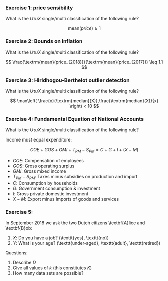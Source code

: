 
### Exercise 1: price sensibility

What is the $U\tau uX$ single/multi classification of the following rule?

$$
\textrm{mean}(price) \geq 1  
$$

### Exercise 2: Bounds on inflation

What is the $U\tau uX$ $s$ingle/$m$ulti classification of the following rule?

$$
\frac{\textrm{mean}(price_{2018})}{\textrm{mean}(price_{2017})} \leq 1.1  
$$

### Exercise 3: Hiridhogou-Berthelot outlier detection

What is the $U\tau uX$ $s$ingle/$m$ulti classification of the following rule?

$$
\max\left(
\frac{x}{\textrm{median}(X)},\frac{\textrm{median}(X)}{x}
\right) < 10
$$

### Exercise 4: Fundamental Equation of National Accounts

What is the $U\tau uX$ $s$ingle/$m$ulti classification of the following rule?

Income must equal expenditure:

$$
COE + GOS + GMI + T_{PM} - S_{PM} =  C + G + I + (X - M)
$$


- $COE$: Compensation of employees
- $GOS$: Gross operating surplus
- $GMI$: Gross mixed income
- $T_{PM}-S_{PM}$: Taxes minus subsidies on production and import
- $C$: Consumption by households
- $G$: Government consumption & investment
- $I$: Gross private domestic investment
- $X-M$: Export minus Imports of goods and services

### Exercise 5:


In September 2018 we ask the two Dutch citizens \textbf{A}lice and \textbf{B}ob:

1. $X$: Do you have a job? (\texttt{yes}, \texttt{no})
2. $Y$: What is your age? (\texttt{under-aged}, \texttt{adult}, \texttt{retired})

Questions:

1. Describe $D$
2. Give all values of $k$ (this constitutes $K$)
3. How many data sets are possible?


